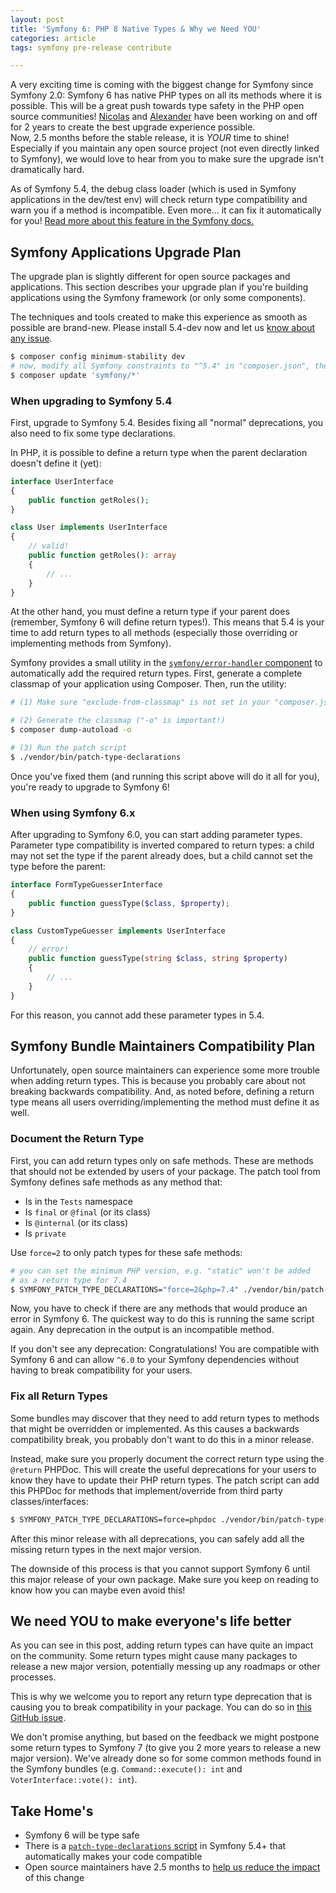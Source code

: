 ```yaml
---
layout: post
title: 'Symfony 6: PHP 8 Native Types & Why we Need YOU'
categories: article
tags: symfony pre-release contribute

---
```

A very exciting time is coming with the biggest change for Symfony since
Symfony 2.0: Symfony 6 has native PHP types on all its methods where it
is possible. This will be a great push towards type safety in the PHP
open source communities! [Nicolas][nicolas-grekas] and
[Alexander][derrabus] have been working on and off for 2 years to create
the best upgrade experience possible.<br>
Now, 2.5 months before the stable release, it is *YOUR* time to shine!
Especially if you maintain any open source project (not even directly
linked to Symfony), we would love to hear from you to make sure the
upgrade isn't dramatically hard.

As of Symfony 5.4, the debug class loader (which is used in Symfony
applications in the dev/test env) will check return type compatibility
and warn you if a method is incompatible. Even more... it can fix it
automatically for you! [Read more about this feature in the Symfony
docs.][doc]

## Symfony Applications Upgrade Plan

The upgrade plan is slightly different for open source packages and
applications. This section describes your upgrade plan if you're
building applications using the Symfony framework (or only some
components).

The techniques and tools created to make this experience as smooth as
possible are brand-new. Please install 5.4-dev now and let us [know about
any issue][bug].

```bash
$ composer config minimum-stability dev
# now, modify all Symfony constraints to "^5.4" in "composer.json", then:
$ composer update 'symfony/*'
```

### When upgrading to Symfony 5.4

First, upgrade to Symfony 5.4. Besides fixing all "normal" deprecations,
you also need to fix some type declarations.

In PHP, it is possible to define a return type when the parent
declaration doesn't define it (yet):

```php
interface UserInterface
{
    public function getRoles();
}

class User implements UserInterface
{
    // valid!
    public function getRoles(): array
    {
        // ...
    }
}
```

At the other hand, you must define a return type if your parent does
(remember, Symfony 6 will define return types!). This means that 5.4 is
your time to add return types to all methods (especially those
overriding or implementing methods from Symfony).

Symfony provides a small utility in the [`symfony/error-handler` component][error-handler]
to automatically add the required return types. First, generate a
complete classmap of your application using Composer. Then, run the
utility:

```bash
# (1) Make sure "exclude-from-classmap" is not set in your "composer.json"

# (2) Generate the classmap ("-o" is important!)
$ composer dump-autoload -o

# (3) Run the patch script
$ ./vendor/bin/patch-type-declarations
```

Once you've fixed them (and running this script above will do it all for
you), you're ready to upgrade to Symfony 6!

### When using Symfony 6.x

After upgrading to Symfony 6.0, you can start adding parameter types.
Parameter type compatibility is inverted compared to return types: a
child may not set the type if the parent already does, but a child
cannot set the type before the parent:

```php
interface FormTypeGuesserInterface
{
    public function guessType($class, $property);
}

class CustomTypeGuesser implements UserInterface
{
    // error!
    public function guessType(string $class, string $property)
    {
        // ...
    }
}
```

For this reason, you cannot add these parameter types in 5.4.

## Symfony Bundle Maintainers Compatibility Plan

Unfortunately, open source maintainers can experience some more trouble
when adding return types. This is because you probably care about not
breaking backwards compatibility. And, as noted before, defining a
return type means all users overriding/implementing the method must
define it as well.

### Document the Return Type

First, you can add return types only on safe methods. These are methods
that should not be extended by users of your package. The patch tool
from Symfony defines safe methods as any method that:

- Is in the `Tests` namespace
- Is `final` or `@final` (or its class)
- Is `@internal` (or its class)
- Is `private`

Use ``force=2`` to only patch types for these safe methods:

```bash
# you can set the minimum PHP version, e.g. "static" won't be added
# as a return type for 7.4
$ SYMFONY_PATCH_TYPE_DECLARATIONS="force=2&php=7.4" ./vendor/bin/patch-type-declarations
```

Now, you have to check if there are any methods that would produce an
error in Symfony 6. The quickest way to do this is running the same
script again. Any deprecation in the output is an incompatible method.

If you don't see any deprecation: Congratulations! You are compatible with
Symfony 6 and can allow `^6.0` to your Symfony dependencies without having
to break compatibility for your users.

### Fix all Return Types

Some bundles may discover that they need to add return types to methods
that might be overridden or implemented. As this causes a backwards
compatibility break, you probably don't want to do this in a minor
release.

Instead, make sure you properly document the correct return type using
the `@return` PHPDoc. This will create the useful deprecations for your
users to know they have to update their PHP return types. The patch
script can add this PHPDoc for methods that implement/override from
third party classes/interfaces:

```bash
$ SYMFONY_PATCH_TYPE_DECLARATIONS=force=phpdoc ./vendor/bin/patch-type-declarations
```

After this minor release with all deprecations, you can safely add all
the missing return types in the next major version.

The downside of this process is that you cannot support Symfony 6 until
this major release of your own package. Make sure you keep on reading to
know how you can maybe even avoid this!

## We need YOU to make everyone's life better

As you can see in this post, adding return types can have quite an
impact on the community. Some return types might cause many packages to
release a new major version, potentially messing up any roadmaps or
other processes.

This is why we welcome you to report any return type deprecation that is
causing you to break compatibility in your package. You can do so in
[this GitHub issue][github].

We don't promise anything, but based on the feedback we might postpone
some return types to Symfony 7 (to give you 2 more years to release a
new major version). We've already done so for some common methods found
in the Symfony bundles (e.g. `Command::execute(): int` and
`VoterInterface::vote(): int`).

## Take Home's

- Symfony 6 will be type safe
- There is a [`patch-type-declarations` script][doc] in Symfony 5.4+ that
  automatically makes your code compatible
- Open source maintainers have 2.5 months to [help us reduce the
  impact][github] of this change

[nicolas-grekas]: https://github.com/sponsors/nicolas-grekas
[derrabus]: https://github.com/derrabus
[doc]: https://symfony.com/doc/5.4/setup/upgrade_major.html#upgrading-to-symfony-6-add-native-return-types
[error-handler]: https://symfony.com/components/ErrorHandler
[bug]: https://github.com/symfony/symfony/issues/new/choose
[github]: https://github.com/symfony/symfony/issues/43021
